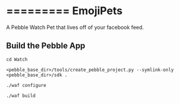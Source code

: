 =========
EmojiPets
=========

A Pebble Watch Pet that lives off of your facebook feed. 



Build the Pebble App
--------------------
`cd Watch`

`<pebble_base_dir>/tools/create_pebble_project.py --symlink-only <pebble_base_dir>/sdk .`

`./waf configure`

`./waf build`

